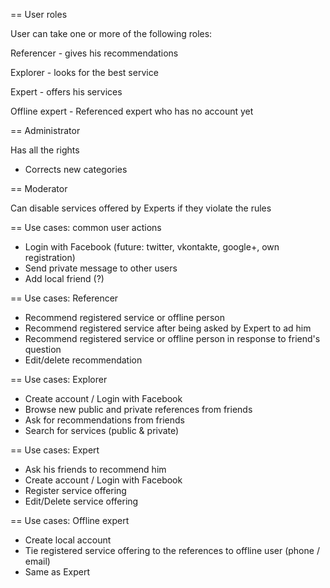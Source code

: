 == User roles

User can take one or more of the following roles:

Referencer - gives his recommendations

Explorer - looks for the best service

Expert - offers his services

Offline expert - Referenced expert who has no account yet

== Administrator

Has all the rights
- Corrects new categories

== Moderator

Can disable services offered by Experts if they violate the rules

== Use cases: common user actions

- Login with Facebook (future: twitter, vkontakte, google+, own registration)
- Send private message to other users
- Add local friend (?)

== Use cases: Referencer

- Recommend registered service or offline person
- Recommend registered service after being asked by Expert to ad him
- Recommend registered service or offline person in response to friend's question
- Edit/delete recommendation

== Use cases: Explorer

- Create account / Login with Facebook
- Browse new public and private references from friends 
- Ask for recommendations from friends
- Search for services (public & private)

== Use cases: Expert

- Ask his friends to recommend him
- Create account / Login with Facebook
- Register service offering
- Edit/Delete service offering

== Use cases: Offline expert

- Create local account
- Tie registered service offering to the references to offline user (phone / email)
- Same as Expert